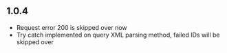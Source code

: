 ## 1.0.4

* Request error 200 is skipped over now
* Try catch implemented on query XML parsing method, failed IDs will be skipped over
